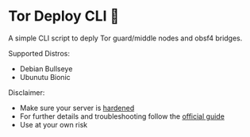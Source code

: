<h1> Tor Deploy CLI 🧅 </h1>

A simple CLI script to deply Tor guard/middle nodes and obsf4 bridges.

Supported Distros:

- Debian Bullseye
- Ubunutu Bionic

Disclaimer:

- Make sure your server is <a href="https://github.com/gomidee/Hardening">hardened</a>
- For further details and troubleshooting follow the <a href="https://community.torproject.org/onion-services/setup/">official guide</a>
-  Use at your own risk
